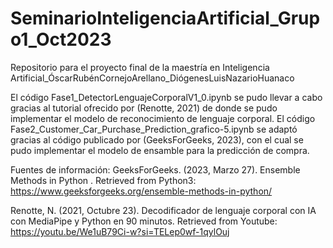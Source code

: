 # SeminarioInteligenciaArtificial_Grupo1_Oct2023
Repositorio para el proyecto final de la maestría en Inteligencia Artificial_ÓscarRubénCornejoArellano_DiógenesLuisNazarioHuanaco

El código Fase1_DetectorLenguajeCorporalV1_0.ipynb se pudo llevar a cabo gracias al tutorial ofrecido por (Renotte, 2021) de donde se pudo implementar el modelo de reconocimiento de lenguaje corporal.
El código Fase2_Customer_Car_Purchase_Prediction_grafico-5.ipynb se adaptó gracias al código publicado por (GeeksForGeeks, 2023), con el cual se pudo implementar el modelo de ensamble para la predicción de compra.

Fuentes de información:
GeeksForGeeks. (2023, Marzo 27). Ensemble Methods in Python . Retrieved from Python3: https://www.geeksforgeeks.org/ensemble-methods-in-python/

Renotte, N. (2021, Octubre 23). Decodificador de lenguaje corporal con IA con MediaPipe y Python en 90 minutos. Retrieved from Youtube: https://youtu.be/We1uB79Ci-w?si=TELep0wf-1qylOuj
